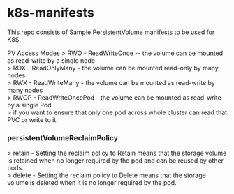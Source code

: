 # k8s-manifests
This repo consists of Sample </h3>PersistentVolume manifests</h3> to be used for K8S.

</h3>PV Access Modes</h3>
> RWO - ReadWriteOnce -- the volume can be mounted as read-write by a single node</br> 
> ROX - ReadOnlyMany - the volume can be mounted read-only by many nodes</br>
> RWX - ReadWriteMany - the volume can be mounted as read-write by many nodes</br>
> RWOP - ReadWriteOncePod - the volume can be mounted as read-write by a single Pod.</br>
       > if you want to ensure that only one pod across whole cluster can read that PVC or write to it.</br>

<h3>persistentVolumeReclaimPolicy</h3>
> retain - Setting the reclaim policy to Retain means that the storage volume is retained when no longer required by the pod and can be reused by other pods.</br>
> delete - Setting the reclaim policy to Delete means that the storage volume is deleted when it is no longer required by the pod.</br>
